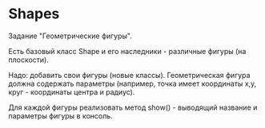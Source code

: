 Shapes
======

Задание "Геометрические фигуры".

Есть базовый класс Shape и его наследники - различные фигуры (на плоскости).

Надо: добавить свои фигуры (новые классы). 
Геометрическая фигура должна содержать параметры (например, точка имеет координаты x,y, 
круг - координаты центра и радиус).

Для каждой фигуры реализовать метод show() - выводящий название и параметры фигуры в консоль. 


